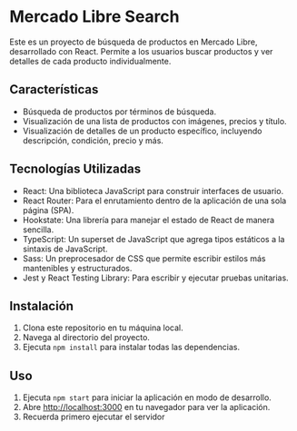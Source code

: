 # Mercado Libre Search

Este es un proyecto de búsqueda de productos en Mercado Libre, desarrollado con React. Permite a los usuarios buscar productos y ver detalles de cada producto individualmente.

## Características

- Búsqueda de productos por términos de búsqueda.
- Visualización de una lista de productos con imágenes, precios y título.
- Visualización de detalles de un producto específico, incluyendo descripción, condición, precio y más.

## Tecnologías Utilizadas

- React: Una biblioteca JavaScript para construir interfaces de usuario.
- React Router: Para el enrutamiento dentro de la aplicación de una sola página (SPA).
- Hookstate: Una librería para manejar el estado de React de manera sencilla.
- TypeScript: Un superset de JavaScript que agrega tipos estáticos a la sintaxis de JavaScript.
- Sass: Un preprocesador de CSS que permite escribir estilos más mantenibles y estructurados.
- Jest y React Testing Library: Para escribir y ejecutar pruebas unitarias.


## Instalación

1. Clona este repositorio en tu máquina local.
2. Navega al directorio del proyecto.
3. Ejecuta `npm install` para instalar todas las dependencias.

## Uso

1. Ejecuta `npm start` para iniciar la aplicación en modo de desarrollo.
2. Abre [http://localhost:3000](http://localhost:3000) en tu navegador para ver la aplicación.
3. Recuerda primero ejecutar el servidor

